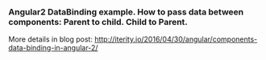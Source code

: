 ### Angular2 DataBinding example. How to pass data between components: Parent to child. Child to Parent.

More details in blog post: http://iterity.io/2016/04/30/angular/components-data-binding-in-angular-2/